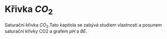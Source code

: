 # Křivka $CO_2$

Saturační křivka $CO_2$.Tato kapitola se zabývá studiem vlastností a posunem saturační křivky CO2 a grafem $pH$ a $BE$.